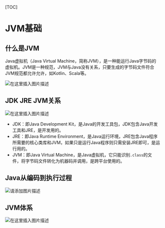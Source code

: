 [TOC]

# JVM基础

## 什么是JVM

Java虚拟机（Java Virtual Machine，简称JVM），是一种能运行Java字节码的虚拟机。JVM是一种规范，JVM与Java没有关系，只要生成的字节码文件符合JVM规范都允许允许，如Kotlin、Scala等。

![在这里插入图片描述](https://img-blog.csdnimg.cn/700659db52a145fb8586c3c52185ab32.png?x-oss-process=image/watermark,type_d3F5LXplbmhlaQ,shadow_50,text_Q1NETiBAeGlhbmd4aW9uZ2ZseTkxNQ==,size_16,color_FFFFFF,t_70,g_se,x_16)





## JDK JRE JVM关系

![在这里插入图片描述](https://img-blog.csdnimg.cn/b55accf013b0441daa84b4508902dd5e.png?x-oss-process=image/watermark,type_d3F5LXplbmhlaQ,shadow_50,text_Q1NETiBAeGlhbmd4aW9uZ2ZseTkxNQ==,size_13,color_FFFFFF,t_70,g_se,x_16)

- JDK：即Java Development Kit，是Java的开发工具包，JDK包含Java开发工具和JRE，是开发用的。
- JRE：即Java Runtime Environment，是Java运行环境，JRE包含Java程序所需要的核心类库和JVM，如果只是运行Java程序则只需安装JRE即可，是运行用的。
- JVM：即Java Virtual Machine，是Java虚拟机，它只能识别`.class`的文件，将字节码文件转化为机器码并调用，是跨平台使用的。



## Java从编码到执行过程

![请添加图片描述](https://img-blog.csdnimg.cn/ea6a0017ee84460b9dc97e56f24d227d.png?x-oss-process=image/watermark,type_d3F5LXplbmhlaQ,shadow_50,text_Q1NETiBAeGlhbmd4aW9uZ2ZseTkxNQ==,size_20,color_FFFFFF,t_70,g_se,x_16)



## JVM体系

![在这里插入图片描述](https://img-blog.csdnimg.cn/05bfe11c06d44e40a43ae575bba6de16.png)
